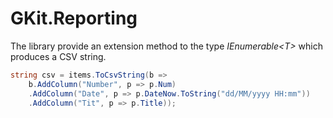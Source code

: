 # GKit.Reporting

The library provide an extension method to the type _IEnumerable\<T\>_ which produces a CSV string.

```cs
string csv = items.ToCsvString(b =>
    b.AddColumn("Number", p => p.Num)
    .AddColumn("Date", p => p.DateNow.ToString("dd/MM/yyyy HH:mm"))
    .AddColumn("Tit", p => p.Title));

```
